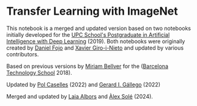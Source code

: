 # Transfer Learning with ImageNet

This notebook is a merged and updated version based on two notebooks initially developed for the [UPC School's Postgraduate in Artificial Intelligence with Deep Learning](https://www.talent.upc.edu/ing/estudis/formacio/curs/310400/postgrau-artificial-intelligence-deep-learning/) (2019). Both notebooks were originally created by [Daniel Fojo](https://www.linkedin.com/in/daniel-fojo/) and [Xavier Giro-i-Nieto](https://imatge.upc.edu/web/people/xavier-giro) and updated by various contributors.

Based on previous versions by [Miriam Bellver](https://imatge.upc.edu/web/people/miriam-bellver) for the ([Barcelona Technology School](https://barcelonatechnologyschool.com/) 2018).

Updated by [Pol Caselles](https://www.linkedin.com/in/pcaselles/) (2022) and [Gerard I. Gállego](https://www.linkedin.com/in/gerard-gallego/) (2022)

Merged and updated by [Laia Albors](https://www.linkedin.com/in/laia-albors-zumel-837a35211) and [Àlex Solé](https://www.linkedin.com/in/alex-sole-gomez/) (2024).